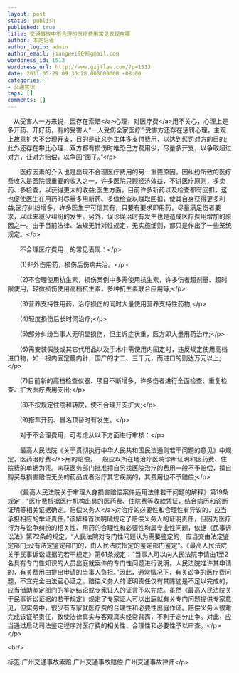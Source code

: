 ```yaml
---
layout: post
status: publish
published: true
title: 交通事故中不合理的医疗费用常见表现在哪
author: 本站记者
author_login: admin
author_email: jiangwei909@gmail.com
wordpress_id: 1513
wordpress_url: http://www.gzjtlaw.com/?p=1513
date: 2011-05-29 09:30:28.000000000 +08:00
categories:
- 交通常识
tags: []
comments: []
---
```

<p><p><p>　从受害人一方来说，因存在<a>索赔<&#47;a>心理，对<a>医疗费<&#47;a>用不关心，心理上是多开药、开好药，有的受害人&ldquo;一人受伤全家医疗&rdquo;;受害方还存在惩罚心理，主观上故意扩大不合理开支，目的是让义务主体多支付费用，以达到惩罚对方的目的;此外还存在攀比心理，双方都有损伤时唯恐己方费用少，尽量多开支，以争取超过对方，让对方赔偿，以争回&ldquo;面子。&rdquo;<&#47;p><p>　　医疗因素的介入也是出现不合理医疗费用的另一重要原因。因纠纷所致的医疗费收入是医院很重要的收入之一，许多医院只顾经济效益，不讲医疗原则，多卖药、多检查，以获得更大的收益;医生方面，目前许多新药以及检查都有回扣，这也促使医生在用药时尽量多用新药、多做检查以赚取回扣，使其自身获得更多利益;医疗纠纷增多，许多医生宁可信其有，只要有要求即用药，尽量满足伤者要求，以此来减少纠纷的发生。另外，误诊误治时有发生也是造成医疗费用增加的原因之一。由于目前法律、法规无针对性规定，无实施细则，都只是作出了一些笼统规定。<&#47;p><p>　　不合理医疗费用、的常见表现：<&#47;p><p>　　(1)非外伤用药，损伤后伤病共治。<&#47;p><p>　　(2)不合理使用杭生素，损伤案例中多需使用抗生素，许多伤者超剂量、超时限使用，轻微损伤使用高档抗生素，多种抗生素联合应用等;<&#47;p><p>　　(3)营养支持性用药，治疗损伤的同时大量使用营养支持性药物;<&#47;p><p>　　(4)轻度损伤后长时伺治疗;<&#47;p><p>　　(5)部分纠纷当事人无明显损伤，但主诉症状重，医方即大量用药治疗;<&#47;p><p>　　(6)需安装假肢或其它代用品以及手术中需使用内固定时，违反规定使用高档进口物，如一根内固定髓内针，国产的才二、三千元，而进口的则达万元以上;<&#47;p><p>　　(7)目前新的高档检查仪器、项目不断增多，许多伤者进行全面检查、重复检查、扩大医疗费用支出;<&#47;p><p>　　(8)不按规定住院和转院，使不合理开支扩大;<&#47;p><p>　　(9)搭车开药、冒名顶替时有发生。<&#47;p><p>　　对于不合理费用，可考虑从以下方面进行审核：<&#47;p><p>　　最高人民法院《关于贯彻执行中华人民共和国民法通则若干问题的意见》中规定，医药<a>治疗费<&#47;a>用的赔偿，一般应以所在地治疗医院诊断证明和医药费、住院费的单据为凭。未获医务部门批准擅自另找医院治疗的费用一般不予赔偿，擅自购买与损害赔偿无关的药品或者治疗其它疾病的，其费用也不予赔偿;<&#47;p><p>　　《最高人民法院关于审理人身损害赔偿案件适用法律若干问题的解释》第19条规定：&ldquo;医疗费根据医疗机构出具的医药费、住院费等收款凭证，结合病历和诊断证明等相关证据确定。<a>赔偿义务人<&#47;a>对治疗的必要性和合理性有异议的，应当承担相应的举证责任。&rdquo;该解释首次明确规定了赔偿义务人的证明责任，但因为医疗行为与讼争纠纷的相关性、用药的合理性和必要性均属专业性问题，依据《民事诉讼法》第72条的规定，&ldquo;人民法院对专门性问题认为需要鉴定的，应当交由法定鉴定部门;没有法定鉴定部门的，由人民法院指定的鉴定部门鉴定&rdquo;。《最高人民法院关于民事诉讼证据的若干规定》第61条规定：&ldquo;当事人可以向人民法院申请由1至2名具有专门性知识的人员出庭就案件的专门性问题进行说明。人民法院准许其申请的，有关费用由提出申请的当事人负担。&rdquo;因此，通常情况下，有关讼争的医疗费问题，不宜完全由法官心证之。赔偿义务人的证明责任仅有其陈述是不足以完成的，应当借助鉴定部门的鉴定结论或专家证人的证言予以完成。虽然《最高人民法院关于民事诉讼证据的若干规定》规定了专家证人可以出庭就有关专门问题提供专家意见，但实务中，很少有专家就医疗费的合理性和必要性出庭作证。赔偿义务人很难完成该证明责任，致使法律真实与客观真实经常背离，不利于定分止争。对此，应当通过启动司法鉴定程序对医疗费的相关性、合理性和必要性予以审查。<&#47;p><&#47;p><br&#47;><p>标签:广州交通事故索赔 广州交通事故赔偿 广州交通事故律师<&#47;p>
